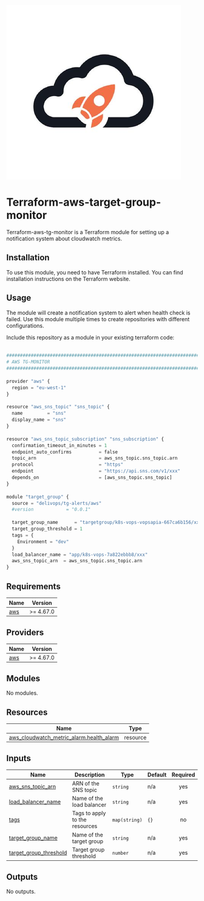 ![image info](logo.jpeg)

# Terraform-aws-target-group-monitor

Terraform-aws-tg-monitor is a Terraform module for setting up a notification system about cloudwatch metrics.

## Installation

To use this module, you need to have Terraform installed. You can find installation instructions on the Terraform website.

## Usage

The module will create a notification system to alert when health check is failed.
Use this module multiple times to create repositories with different configurations.

Include this repository as a module in your existing terraform code:

```python

################################################################################
# AWS TG-MONITOR
################################################################################

provider "aws" {
  region = "eu-west-1"
}

resource "aws_sns_topic" "sns_topic" {
  name         = "sns"
  display_name = "sns"
}

resource "aws_sns_topic_subscription" "sns_subscription" {
  confirmation_timeout_in_minutes = 1
  endpoint_auto_confirms          = false
  topic_arn                       = aws_sns_topic.sns_topic.arn
  protocol                        = "https"
  endpoint                        = "https://api.sns.com/v1/xxx"
  depends_on                      = [aws_sns_topic.sns_topic]
}

module "target_group" {
  source = "delivops/tg-alerts/aws"
  #version            = "0.0.1"

  target_group_name      = "targetgroup/k8s-vops-vopsapia-667ca6b156/xxx"
  target_group_threshold = 1
  tags = {
    Environment = "dev"
  }
  load_balancer_name = "app/k8s-vops-7a822ebbb8/xxx"
  aws_sns_topic_arn  = aws_sns_topic.sns_topic.arn
}

```

<!-- BEGIN_TF_DOCS -->

## Requirements

| Name                                                   | Version   |
| ------------------------------------------------------ | --------- |
| <a name="requirement_aws"></a> [aws](#requirement_aws) | >= 4.67.0 |

## Providers

| Name                                             | Version   |
| ------------------------------------------------ | --------- |
| <a name="provider_aws"></a> [aws](#provider_aws) | >= 4.67.0 |

## Modules

No modules.

## Resources

| Name                                                                                                                                            | Type     |
| ----------------------------------------------------------------------------------------------------------------------------------------------- | -------- |
| [aws_cloudwatch_metric_alarm.health_alarm](https://registry.terraform.io/providers/hashicorp/aws/latest/docs/resources/cloudwatch_metric_alarm) | resource |

## Inputs

| Name                                                                                                | Description                    | Type          | Default | Required |
| --------------------------------------------------------------------------------------------------- | ------------------------------ | ------------- | ------- | :------: |
| <a name="input_aws_sns_topic_arn"></a> [aws_sns_topic_arn](#input_aws_sns_topic_arn)                | ARN of the SNS topic           | `string`      | n/a     |   yes    |
| <a name="input_load_balancer_name"></a> [load_balancer_name](#input_load_balancer_name)             | Name of the load balancer      | `string`      | n/a     |   yes    |
| <a name="input_tags"></a> [tags](#input_tags)                                                       | Tags to apply to the resources | `map(string)` | `{}`    |    no    |
| <a name="input_target_group_name"></a> [target_group_name](#input_target_group_name)                | Name of the target group       | `string`      | n/a     |   yes    |
| <a name="input_target_group_threshold"></a> [target_group_threshold](#input_target_group_threshold) | Target group threshold         | `number`      | n/a     |   yes    |

## Outputs

No outputs.

<!-- END_TF_DOCS -->
